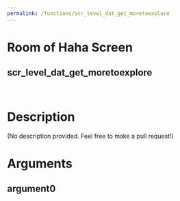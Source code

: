 ```yaml
---
permalink: /functions/scr_level_dat_get_moretoexplore
---
```

# Room of Haha Screen  
## scr_level_dat_get_moretoexplore  
&nbsp;  
# Description  
(No description provided. Feel free to make a pull request!) 
&nbsp;  
# Arguments
## argument0

&nbsp;  


